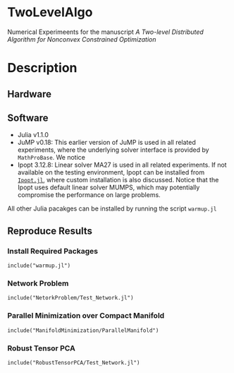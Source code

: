 # TwoLevelAlgo
Numerical Experimeents for the manuscript <em>A Two-level Distributed Algorithm for Nonconvex Constrained Optimization</em>

# Description

## Hardware

## Software
* Julia v1.1.0
* JuMP v0.18: This earlier version of JuMP is used in all related experiments, where the underlying solver interface is provided by `MathProBase`. We notice 
* Ipopt 3.12.8: Linear solver MA27 is used in all related experiments. If not available on the testing environment, Ipopt can be installed from [`Ipopt.jl`](https://github.com/JuliaOpt/Ipopt.jl), where custom installation is also discussed. Notice that the Ipopt uses default linear solver MUMPS, which may potentially compromise the performance on large problems.

All other Julia pacakges can be installed by running the script `warmup.jl`

## Reproduce Results 
### Install Required Packages
```
include("warmup.jl")
```
### Network Problem
```
include("NetorkProblem/Test_Network.jl")
```
### Parallel Minimization over Compact Manifold
```
include("ManifoldMinimization/ParallelManifold")
```
### Robust Tensor PCA
```
include("RobustTensorPCA/Test_Network.jl")
```
